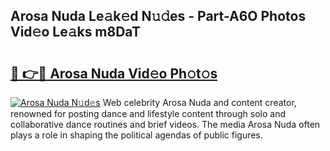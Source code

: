 ## Arosa Nuda Le𝚊k𝚎d N𝚞𝚍es - Part-A6O Photos Vid𝚎o Le𝚊ks m8DaT

# <h2><a href="http://fbbhvz.evod.top/?m=Arosa+Nuda">🔗 👉🔴 Arosa Nuda Vid𝚎o Ph𝚘t𝚘s</a></h2>

[![Arosa Nuda N𝚞d𝚎s](https://i.imgur.com/8V9OHl7.gif)](http://fbbhvz.evod.top/?m=Arosa+Nuda)
Web celebrity Arosa Nuda and content creator, renowned for posting dance and lifestyle content through solo and collaborative dance routines and brief videos. The media Arosa Nuda often plays a role in shaping the political agendas of public figures. 
